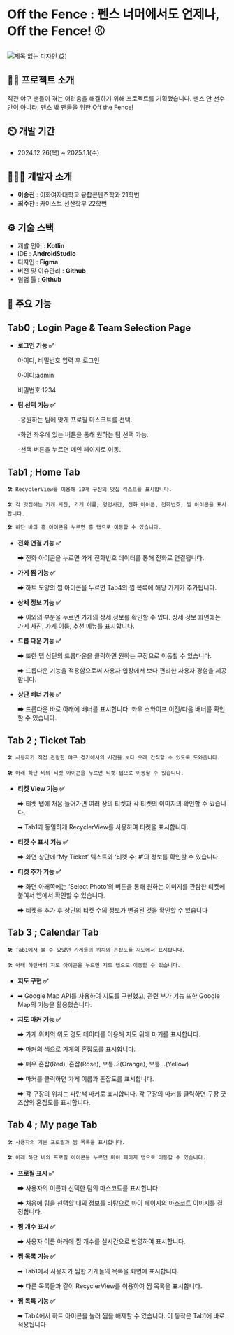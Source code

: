 
# Off the Fence : 펜스 너머에서도 언제나, Off the Fence! ⚾
![제목 없는 디자인 (2)](https://github.com/user-attachments/assets/d9eac9a0-3e95-49ee-85e4-e3a7f1d1d7a5)

## 👨‍🏫 프로젝트 소개
직관 야구 팬들이 겪는 어려움을 해결하기 위해 프로젝트를 기획했습니다.
펜스 안 선수만이 아니라, 펜스 밖 팬들을 위한
Off the Fence!

## ⏲️ 개발 기간 
- 2024.12.26(목) ~ 2025.1.1(수)

## 🧑‍🤝‍🧑 개발자 소개 
- **이승진** : 이화여자대학교 융합콘텐츠학과 21학번
- **최주찬** : 카이스트 전산학부 22학번

## ⚙️ 기술 스택
- 개발 언어 : **Kotlin**
- IDE : **AndroidStudio**
- 디자인 : **Figma**
- 버전 및 이슈관리 : **Github**
- 협업 툴 : **Github**

## 📌 주요 기능

## Tab0 ; Login Page & Team Selection Page

- **로그인 기능 ✅**
  
    아이디, 비밀번호 입력 후 로그인 
    
    아이디:admin
    
    비밀번호:1234

- **팀 선택 기능 ✅**
  
    -응원하는 팀에 맞게 프로필 마스코트를 선택.
  
    -화면 좌우에 있는 버튼을 통해 원하는 팀 선택 가능.
  
    -선택 버튼을 누르면 메인 페이지로 이동.


## Tab1 ; Home Tab

    🛠 RecyclerView를 이용해 10개 구장의 맛집 리스트를 표시합니다.

    🛠 각 맛집에는 가게 사진, 가게 이름, 영업시간, 전화 아이콘, 전화번호, 찜 아이콘을 표시합니다.

    🛠 하단 바의 홈 아이콘을 누르면 홈 탭으로 이동할 수 있습니다.

- **전화 연결 기능 ✅**
    
    ➡ 전화 아이콘을 누르면 가게 전화번호 데이터를 통해 전화로 연결됩니다.
    
- **가게 찜 기능 ✅**
    
    ➡ 하트 모양의 찜 아이콘을 누르면 Tab4의 찜 목록에 해당 가게가 추가됩니다.

- **상세 정보 기능 ✅**
    
    ➡ 이외의 부분을 누르면 가게의 상세 정보를 확인할 수 있다. 상세 정보 화면에는 가게 사진, 가게 이름, 추천 메뉴를 표시합니다.

 - **드롭 다운 기능 ✅**
    
    ➡ 또한 탭 상단의 드롭다운을 클릭하면 원하는 구장으로 이동할 수 있습니다.
   
    ➡ 드롭다운 기능을 적용함으로써 사용자 입장에서 보다 편리한 사용자 경험을 제공합니다.

 - **상단 배너 기능 ✅**

   ➡ 드롭다운 바로 아래에 배너를 표시합니다. 좌우 스와이프 이전/다음 배너를 확인할 수 있습니다.

## Tab 2 ; Ticket Tab

    🛠 사용자가 직접 관람한 야구 경기에서의 시간을 보다 오래 간직할 수 있도록 도와줍니다.

    🛠 아래 하단 바의 티켓 아이콘을 누르면 티켓 탭으로 이동할 수 있습니다.

- **티켓 View 기능 ✅**
    
    ➡ 티켓 탭에 처음 들어가면 여러 장의 티켓과 각 티켓의 이미지의 확인할 수 있습니다.
  
    ➡ Tab1과 동일하게 RecyclerView를 사용하여 티켓을 표시합니다.
    
- **티켓 수 표시 기능 ✅**
    
    ➡ 화면 상단에 ‘My Ticket’ 텍스트와 ‘티켓 수: #’의 정보를 확인할 수 있습니다.
    
- **티켓 추가 기능 ✅**
    
    ➡ 화면 아래쪽에는 ‘Select Photo’의 버튼을 통해 원하는 이미지를 관람한 티켓에 붙여서 앱에서 확인할 수 있습니다.

  ➡ 티켓을 추가 후 상단의 티켓 수의 정보가 변경된 것을 확인할 수 있습니다
  
## Tab 3 ; Calendar Tab

    🛠 Tab1에서 볼 수 있었던 가게들의 위치와 혼잡도를 지도에서 표시합니다.

    🛠 아래 하단바의 지도 아이콘을 누르면 지도 탭으로 이동할 수 있습니다.

- **지도 구현 ✅**
- 
    ➡ Google Map API를 사용하여 지도를 구현했고, 관련 부가 기능 또한 Google Map의 기능을 활용했습니다.
    
- **지도 마커 기능 ✅**
    
    ➡ 가게 위치의 위도 경도 데이터를 이용해 지도 위에 마커를 표시합니다.

    ➡ 마커의 색으로 가게의 혼잡도를 표시합니다. 
    
    ➡ 매우 혼잡(Red), 혼잡(Rose), 보통..?(Orange), 보통...(Yellow)

    ➡ 마커를 클릭하면 가게 이름과 혼잡도를 표시합니다.

    ➡ 각 구장의 위치는 파란색 마커로 표시합니다. 각 구장의 마커를 클릭하면 구장 굿즈샵의 혼잡도를 표시합니다.
    
## Tab 4 ; My page Tab

    🛠 사용자의 기본 프로필과 찜 목록을 표시합니다.

    🛠 아래 하단 바의 프로필 아이콘을 누르면 마이 페이지 탭으로 이동할 수 있습니다.

- **프로필 표시 ✅**
    
    ➡ 사용자의 이름과 선택한 팀의 마스코트를 표시합니다.

    ➡ 처음에 팀을 선택할 때의 정보를 바탕으로 마이 페이지의 마스코트 이미지를 결정합니다.
    
- **찜 개수 표시 ✅**

    ➡ 사용자 이름 아래에 찜 개수를 실시간으로 반영하여 표시합니다.

- **찜 목록 기능 ✅**

    ➡ Tab1에서 사용자가 찜한 가게들의 목록을 화면에 표시합니다.
  
    ➡ 다른 목록들과 같이 RecyclerView를 이용하여 찜 목록을 표시합니다.

- **찜 목록 기능 ✅**

    ➡ Tab4에서 하트 아이콘을 눌러 찜을 해제할 수 있습니다. 이 동작은 Tab1에 바로 적용됩니다

